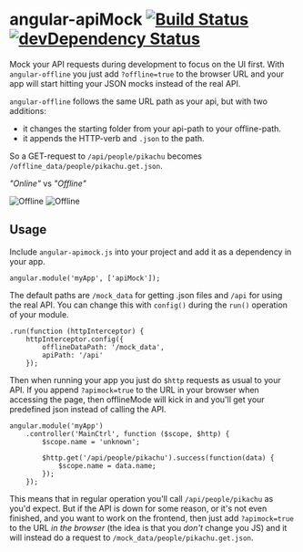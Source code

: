 angular-apiMock [![Build Status](https://travis-ci.org/seriema/angular-apimock.png?branch=master)](https://travis-ci.org/seriema/angular-apimock) [![devDependency Status](https://david-dm.org/seriema/angular-apimock/dev-status.png)](https://david-dm.org/seriema/angular-apimock#info=devDependencies)
===============

Mock your API requests during development to focus on the UI first. With `angular-offline` you just add `?offline=true` to the browser URL and your app will start hitting your JSON mocks instead of the real API.

`angular-offline` follows the same URL path as your api, but with two additions:
* it changes the starting folder from your api-path to your offline-path.
* it appends the HTTP-verb and `.json` to the path.

So a GET-request to `/api/people/pikachu` becomes `/offline_data/people/pikachu.get.json`.

_"Online"_ vs _"Offline"_

![Offline](https://dl.dropboxusercontent.com/u/5566693/Screenshot%202014-02-23%2015.04.25.png) ![Offline](https://dl.dropboxusercontent.com/u/5566693/Screenshot%202014-02-23%2015.03.54.png)

## Usage

Include `angular-apimock.js` into your project and add it as a dependency in your app.

````
angular.module('myApp', ['apiMock']);
````

The default paths are `/mock_data` for getting .json files and `/api` for using the real API. You can change this with `config()` during the `run()` operation of your module.

````
.run(function (httpInterceptor) {
    httpInterceptor.config({
        offlineDataPath: '/mock_data',
        apiPath: '/api'
    });
````

Then when running your app you just do `$http` requests as usual to your API. If you append `?apimock=true` to the URL in your browser when accessing the page, then offlineMode will kick in and you'll get your predefined json instead of calling the API.

````
angular.module('myApp')
	.controller('MainCtrl', function ($scope, $http) {
		$scope.name = 'unknown';

        $http.get('/api/people/pikachu').success(function(data) {
            $scope.name = data.name;
        });
    });
````

This means that in regular operation you'll call `/api/people/pikachu` as you'd expect. But if the API is down for some reason, or it's not even finished, and you want to work on the frontend, then just add `?apimock=true` to the URL _in the browser_ (the idea is that you _don't_ change you JS) and it will instead do a request to `/mock_data/people/pikachu.get.json`.
